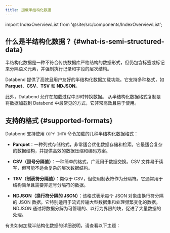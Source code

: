 ```yaml
---
title: 加载半结构化数据
---
```


import IndexOverviewList from '@site/src/components/IndexOverviewList';

## 什么是半结构化数据？ {#what-is-semi-structured-data}

半结构化数据是一种不符合传统数据库严格结构的数据形式，但仍包含标签或标记来分隔语义元素，并强制执行记录和字段的层次结构。

Databend 提供了高效且用户友好的半结构化数据加载功能。它支持多种格式，如 **Parquet**、**CSV**、**TSV** 和 **NDJSON**。

此外，Databend 允许在加载过程中即时转换数据。
从半结构化数据格式复制是将数据加载到 Databend 中最常见的方式，它非常高效且易于使用。

## 支持的格式 {#supported-formats}

Databend 支持使用 `COPY INTO` 命令加载的几种半结构化数据格式：

- **Parquet**：一种列式存储格式，非常适合优化数据存储和检索。它最适合复杂的数据结构，并提供高效的数据压缩和编码方案。

- **CSV（逗号分隔值）**：一种简单的格式，广泛用于数据交换。CSV 文件易于读写，但可能不适合复杂的层次数据结构。

- **TSV（制表符分隔值）**：类似于 CSV，但使用制表符作为分隔符。它通常用于结构简单且需要非逗号分隔符的数据。

- **NDJSON（换行符分隔的 JSON）**：该格式表示每个 JSON 对象由换行符分隔的 JSON 数据。它特别适用于流式传输大型数据集和处理频繁变化的数据。NDJSON 通过将数据分解为可管理的、以行为界限的块，促进了大量数据的处理。

有关如何加载半结构化数据的详细说明，请查看以下主题：
<IndexOverviewList />
